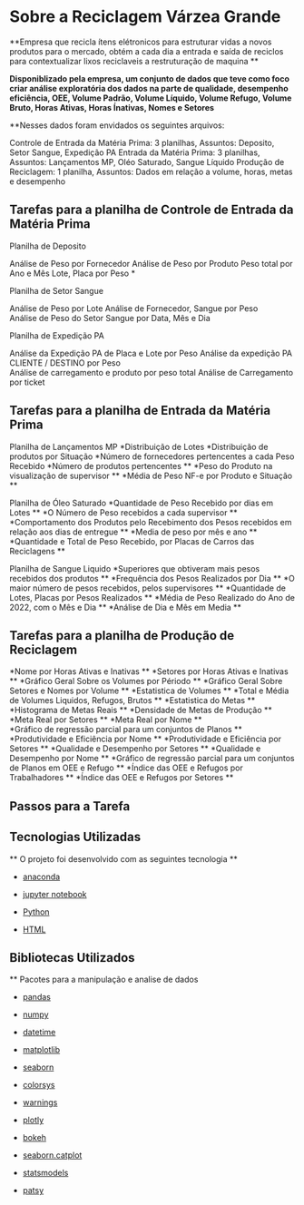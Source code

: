 
# Sobre a Reciclagem Várzea Grande

**Empresa que recicla ítens elétronicos para estruturar vidas a novos produtos para o mercado, obtém a cada dia a entrada e saída de reciclos 
para contextualizar lixos reciclaveis a restruturação de maquina ** 

**Disponiblizado pela empresa, um conjunto de dados que teve como foco criar análise exploratória dos dados na parte de qualidade, desempenho
 eficiência, OEE, Volume Padrão, Volume Líquido,  Volume Refugo, Volume Bruto, Horas Ativas, Horas Ínativas, Nomes e Setores**
 
**Nesses dados foram envidados os seguintes arquivos: 

Controle de Entrada da Matéria Prima: 3 planilhas,  Assuntos: Deposito, Setor Sangue, Expedição PA 
Entrada da Matéria Prima: 3 planilhas, Assuntos: Lançamentos MP, Oléo Saturado, Sangue Líquido 
Produção de Reciclagem: 1 planilha, Assuntos: Dados em relação a volume, horas, metas e desempenho 

## Tarefas para a planilha de Controle de Entrada da Matéria Prima 

Planilha de Deposito 

Análise de Peso por Fornecedor 
Análise de Peso por Produto 
Peso total por Ano e Mês 
Lote, Placa por Peso *

Planilha de Setor Sangue 

Análise de Peso por Lote 
Análise de Fornecedor, Sangue por Peso  
Análise de Peso do Setor Sangue por Data, Mês e Dia 

Planilha de Expedição PA 

Análise da Expedição PA de Placa e Lote por Peso 
Análise da expedição PA CLIENTE / DESTINO por Peso  
Análise de carregamento e produto por peso total 
Análise de Carregamento por ticket

## Tarefas para a planilha de Entrada da Matéria Prima 

Planilha de Lançamentos MP 
*Distribuição de Lotes 
*Distribuição de produtos por Situação 
*Número de fornecedores pertencentes a cada Peso Recebido 
*Número de produtos pertencentes ** 
*Peso do Produto na visualização de supervisor **
*Média de Peso NF-e por Produto e Situação ** 

Planilha de Óleo Saturado 
*Quantidade de Peso Recebido por dias em Lotes **
*O Número de Peso recebidos a cada supervisor **
*Comportamento dos Produtos pelo Recebimento dos Pesos recebidos em relação aos dias de entregue **
*Media de peso por mês e ano ** 
*Quantidade e Total de Peso Recebido, por Placas de Carros das Reciclagens ** 

Planilha de Sangue Liquido 
*Superiores que obtiveram mais pesos recebidos dos produtos **
*Frequência dos Pesos Realizados por Dia ** 
*O maior número de pesos recebidos, pelos supervisores **
*Quantidade de Lotes, Placas por Pesos Realizados **
*Média de Peso Realizado do Ano de 2022, com o Mês e Dia ** 
*Análise de Dia e Mês em Media ** 

## Tarefas para a planilha de Produção de Reciclagem 
*Nome por Horas Ativas e Inativas **
*Setores por Horas Ativas e Inativas **
*Gráfico Geral Sobre os Volumes por Périodo ** 
*Gráfico Geral Sobre Setores e Nomes por Volume ** 
*Estatistica de Volumes ** 
*Total e Média de Volumes Liquidos, Refugos, Brutos **
*Estatistica do Metas **
*Histograma de Metas Reais ** 
*Densidade de Metas de Produção **
*Meta Real por Setores ** 
*Meta Real por Nome **  
*Gráfico de regressão parcial para um conjuntos de Planos ** 
*Produtividade e Eficiência por Nome ** 
*Produtividade e Eficiência por Setores ** 
*Qualidade e Desempenho por Setores ** 
*Qualidade e Desempenho por Nome ** 
*Gráfico de regressão parcial para um conjuntos de Planos em OEE e Refugo ** 
*Índice das OEE e Refugos por Trabalhadores ** 
*Índice das OEE e Refugos por Setores ** 

## Passos para a Tarefa 



## Tecnologias Utilizadas 

** O projeto foi desenvolvido com as seguintes tecnologia ** 

- [anaconda](https://www.anaconda.com/) 

- [jupyter notebook](https://jupyter.org/)

- [Python](https://www.python.org/) 

- [HTML](https://developer.mozilla.org/pt-BR/docs/Web/HTML)

## Bibliotecas Utilizados 

** Pacotes para a manipulação e analise de dados 

- [pandas](https://harve.com.br/blog/programacao-python-blog/pandas-python-vantagens-e-como-comecar/)

- [numpy](https://numpy.org/)

- [datetime](https://docs.python.org/3/library/datetime.html) 

- [matplotlib](https://matplotlib.org/) 

- [seaborn](https://seaborn.pydata.org/) 

- [colorsys](https://docs.python.org/pt-br/3/library/colorsys.html) 

- [warnings](https://docs.python.org/3/library/warnings.html) 

- [plotly](https://plotly.com/python/) 

- [bokeh](https://docs.bokeh.org/en/latest/)

- [seaborn.catplot](https://seaborn.pydata.org/generated/seaborn.catplot.html)

- [statsmodels](https://www.statsmodels.org/stable/index.html) 

- [patsy](https://patsy.readthedocs.io/en/latest/) 
